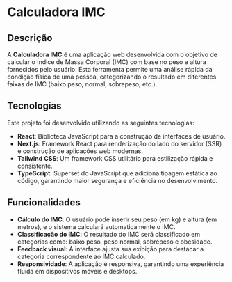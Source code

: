 # Calculadora IMC

## Descrição

A **Calculadora IMC** é uma aplicação web desenvolvida com o objetivo de calcular o Índice de Massa Corporal (IMC) com base no peso e altura fornecidos pelo usuário. Esta ferramenta permite uma análise rápida da condição física de uma pessoa, categorizando o resultado em diferentes faixas de IMC (baixo peso, normal, sobrepeso, etc.).

## Tecnologias

Este projeto foi desenvolvido utilizando as seguintes tecnologias:

- **React**: Biblioteca JavaScript para a construção de interfaces de usuário. <br>
- **Next.js**: Framework React para renderização do lado do servidor (SSR) e construção de aplicações web modernas.<br>
- **Tailwind CSS**: Um framework CSS utilitário para estilização rápida e consistente.<br>
- **TypeScript**: Superset do JavaScript que adiciona tipagem estática ao código, garantindo maior segurança e eficiência no desenvolvimento.

## Funcionalidades

- **Cálculo do IMC**: O usuário pode inserir seu peso (em kg) e altura (em metros), e o sistema calculará automaticamente o IMC.<br>
- **Classificação do IMC**: O resultado do IMC será classificado em categorias como: baixo peso, peso normal, sobrepeso e obesidade.<br>
- **Feedback visual**: A interface ajusta sua exibição para destacar a categoria correspondente ao IMC calculado.<br>
- **Responsividade**: A aplicação é responsiva, garantindo uma experiência fluida em dispositivos móveis e desktops.


